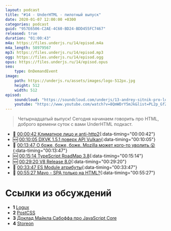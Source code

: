 ```yaml
---
layout: podcast
title: "#14 - UnderHTML - пилотный выпуск"
date: 2020-01-07 12:00:00 +0300
categories: podcast
guid: "957E6506-C2AE-4C60-BD24-BDD455FC7467"
released: true
duration: "01:00:43"
m4a: https://files.underjs.ru/14/episod.m4a
m4a_length: 58979567
mp3: https://files.underjs.ru/14/episod.mp3
ogg: https://files.underjs.ru/14/episod.ogg
opus: https://files.underjs.ru/14/episod.opus
seo:
    type: OnDemandEvent
image:
    path: https://underjs.ru/assets/images/logo-512px.jpg
    height: 512
    width: 512
episod:
    soundcloud: "https://soundcloud.com/underjs/13-andrey-sitnik-pro-logux-postcss-i-chelovechnyy-frontend-lampovyy"
    youtube: "https://www.youtube.com/watch?v=8QmWDrY5mJk&list=PL2p_GfZz-_1OWXrKUZRBc8LzMz5FJNXW7"
---
```


> Четырнадцатый выпуск! Сегодня начинаем говорить про HTML, доброго времени суток с вами UnderHTML подкаст.

- 🤔 [00:00:42 Климатное лицо и anti-http2](#){:data-timing="00:00:42"}
- 🆕 [00:10:05 DXVK 1.5.1 поверх API Vulkan](#){:data-timing="00:10:05"}
- 🤔 [00:13:47 О боже, боже, боже. Mozilla может кого-то уволить 😮](#){:data-timing="00:13:47"}
- 🆕 [00:15:14 TypeScript RoadMap 3.8](#){:data-timing="00:15:14"}
- 🆕 [00:29:20 V8 Release 8.0](#){:data-timing="00:29:20"}
- 🤔 [00:33:47 ES Module атрибуты](#){:data-timing="00:33:47"}
- 🤔 [00:55:27 Mavo - SPA только на HTML?](#){:data-timing="00:55:27"}

# Ссылки из обсуждений

- <b id="note1">1</b> [Logux](https://github.com/logux)
- <b id="note2">2</b> [PostCSS](https://github.com/postcss/postcss)
- <b id="note3">3</b> [Доклад Майкла Сабоффа про JavaScript Core](https://www.youtube.com/watch?v=mtVBAcy7AKA)
- <b id="note4">4</b> [Storeon](https://github.com/storeon/storeon)
